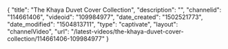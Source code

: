 {
    "title": "The Khaya Duvet Cover Collection",
    "description": "",
    "channelid": "114661406",
    "videoid": "109984977",
    "date_created": "1502521773",
    "date_modified": "1504813711",
    "type": "captivate",
    "layout": "channelVideo",
    "url": "\/latest-videos\/the-khaya-duvet-cover-collection\/114661406-109984977"
}